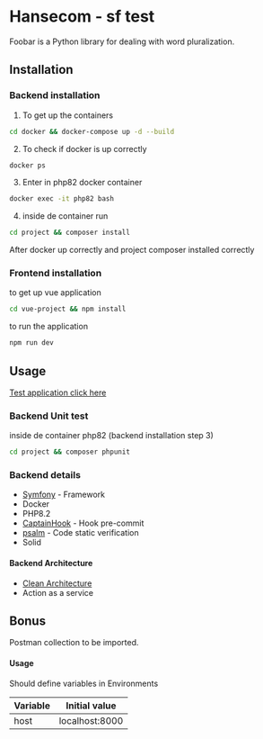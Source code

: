 # Hansecom - sf test


Foobar is a Python library for dealing with word pluralization.

## Installation
### Backend installation
1. To get up the containers

```bash
cd docker && docker-compose up -d --build
```
2. To check if docker is up correctly

```bash
docker ps
```
3. Enter in php82 docker container

```bash
docker exec -it php82 bash
```
4. inside de container run 

```bash
cd project && composer install
```
After docker up correctly and project composer installed correctly

### Frontend installation

to get up vue application

```bash
cd vue-project && npm install
```

to run the application 
```bash
npm run dev
```


## Usage 

[Test application click here](http://127.0.0.1:5173/)

### Backend Unit test 

inside de container php82 (backend installation step 3)

```bash
cd project && composer phpunit
```

### Backend details
* [Symfony](https://symfony.com/releases/6.3) - Framework
* Docker
* PHP8.2
* [CaptainHook](https://github.com/captainhookphp/captainhook) - Hook pre-commit
* [psalm](https://psalm.dev/) - Code static verification
* Solid

#### Backend Architecture
- [Clean Architecture](https://blog.cleancoder.com/uncle-bob/2012/08/13/the-clean-architecture.html)
- Action as a service


## Bonus

Postman collection to be imported.

#### Usage

Should define variables in Environments

| Variable | Initial value  |
|----------|----------------|
| host     | localhost:8000 |


